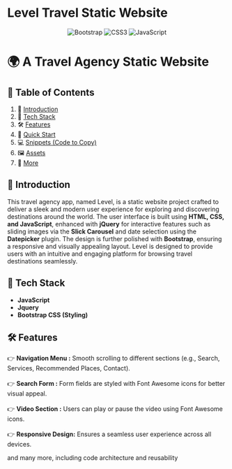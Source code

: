 # Level Travel Static Website

<p align="center">
  <img src="https://img.shields.io/badge/Bootstrap-7952B3,style=for-the-badge&logo=bootstrap&logoColor=white" alt="Bootstrap">
  <img src="https://img.shields.io/badge/CSS3-1572B6?style=for-the-badge&logo=css3&logoColor=white" alt="CSS3">
  <img src="https://img.shields.io/badge/JavaScript-F7DF1E?style=for-the-badge&logo=javascript&logoColor=black" alt="JavaScript">
</p>

# 🌍 A Travel Agency Static Website

## 📖 Table of Contents
1. 🤖 [Introduction](#introduction)
2. 🔧 [Tech Stack](#tech-stack)
3. 🛠 [Features](#features)
4. 🚀 [Quick Start](#quick-start)
5. 💻 [Snippets (Code to Copy)](#snippets)
6. 🖼 [Assets](#assets)
7. 📌 [More](#more)

## 🤖 Introduction
This travel agency app, named Level, is a static website project crafted to deliver a sleek and modern user experience for exploring and discovering destinations around the world. The user interface is built using **HTML, CSS, and JavaScript**, enhanced with **jQuery** for interactive features such as sliding images via the **Slick Carousel** and date selection using the **Datepicker** plugin. The design is further polished with **Bootstrap**, ensuring a responsive and visually appealing layout. Level is designed to provide users with an intuitive and engaging platform for browsing travel destinations seamlessly.

## 🔧 Tech Stack
- **JavaScript**
- **Jquery**
- **Bootstrap CSS (Styling)**

## 🛠 Features
👉 **Navigation Menu :** Smooth scrolling to different sections (e.g., Search, Services, Recommended Places, Contact).</br></br>
👉 **Search Form :** Form fields are styled with Font Awesome icons for better visual appeal.</br></br>
👉 **Video Section :** Users can play or pause the video using Font Awesome icons.</br></br>
👉 **Responsive Design:** Ensures a seamless user experience across all devices.</br>

and many more, including code architecture and reusability
